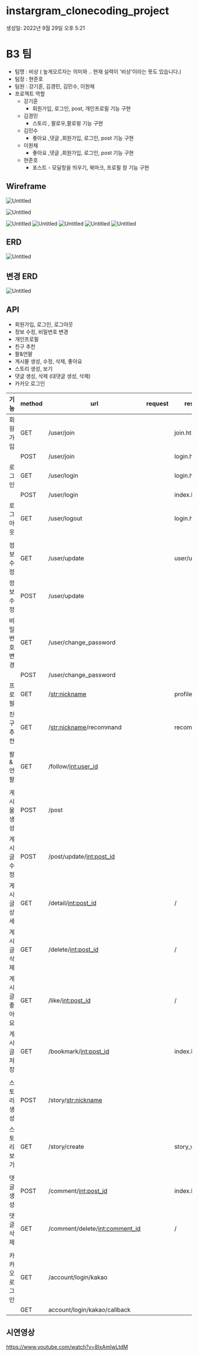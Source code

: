 # instargram_clonecoding_project

생성일: 2022년 9월 29일 오후 5:21

# **B3 팀**

- 팀명 : 비상 ( 높게오르자는 의미와 .. 현재 실력이 '비상'이라는 뜻도 있습니다.)
- 팀장 : 현준호
- 팀원 : 강기훈, 김경민, 김민수, 이원채
- 프로젝트 역할
    - 강기훈
        - 회원가입, 로그인, post, 개인프로필 기능 구현
    - 김경민
        - 스토리 , 팔로우,팔로윙 기능 구현
    - 김민수
        - 좋아요 ,댓글 ,회원가입, 로그인, post 기능 구현
    - 이원채
        - 좋아요 ,댓글 ,회원가입, 로그인, post 기능 구현
    - 현준호
        - 포스트 - 모달창을 띄우기, 북마크, 프로필 창 기능 구현
    

## Wireframe

![Untitled](c:/Users/Lucius/Downloads/Export-12e9096e-9b21-4a9d-a3f1-5dd1a52101b7/instargram_clonecoding_project%2011277d938d6145a2a278d17b24289545/Untitled.png)

![Untitled](c:/Users/Lucius/Downloads/Export-12e9096e-9b21-4a9d-a3f1-5dd1a52101b7/instargram_clonecoding_project%2011277d938d6145a2a278d17b24289545/Untitled%201.png)


![Untitled](c:/Users/Lucius/Downloads/Export-12e9096e-9b21-4a9d-a3f1-5dd1a52101b7/instargram_clonecoding_project%2011277d938d6145a2a278d17b24289545/Untitled%202.png%0D) 
![Untitled](c:/Users/Lucius/Downloads/Export-12e9096e-9b21-4a9d-a3f1-5dd1a52101b7/instargram_clonecoding_project%2011277d938d6145a2a278d17b24289545/Untitled%203.png%0D) 
![Untitled](c:/Users/Lucius/Downloads/Export-12e9096e-9b21-4a9d-a3f1-5dd1a52101b7/instargram_clonecoding_project%2011277d938d6145a2a278d17b24289545/Untitled%204.png%0D) 
![Untitled](c:/Users/Lucius/Downloads/Export-12e9096e-9b21-4a9d-a3f1-5dd1a52101b7/instargram_clonecoding_project%2011277d938d6145a2a278d17b24289545/Untitled%205.png%0D) 
![Untitled](c:/Users/Lucius/Downloads/Export-12e9096e-9b21-4a9d-a3f1-5dd1a52101b7/instargram_clonecoding_project%2011277d938d6145a2a278d17b24289545/Untitled%206.png%0D) 







## ERD
![Untitled](c:/Users/Lucius/Downloads/Export-12e9096e-9b21-4a9d-a3f1-5dd1a52101b7/instargram_clonecoding_project%2011277d938d6145a2a278d17b24289545/Untitled%207.png%0D) 


## 변경 ERD
![Untitled](c:/Users/Lucius/Downloads/Export-12e9096e-9b21-4a9d-a3f1-5dd1a52101b7/instargram_clonecoding_project%2011277d938d6145a2a278d17b24289545/Untitled%208.png) 

## API

- 회원가입, 로그인, 로그아웃
- 정보 수정, 비밀번호 변경
- 개인프로필
- 친구 추천
- 팔&언팔
- 게시물 생성, 수정, 삭제, 좋아요
- 스토리 생성, 보기
- 댓글 생성, 삭제 (대댓글 생성, 삭제)
- 카카오 로그인

| 기능 | method | url | request | response | 비고 |
| --- | --- | --- | --- | --- | --- |
| 회원가입 | GET | /user/join |  | join.html |  |
|  | POST | /user/join |  | login.html |  |
| 로그인 | GET | /user/login |  | login.html |  |
|  | POST | /user/login |  | index.html |  |
| 로그아웃 | GET | /user/logout |  | login.html |  |
|  |  |  |  |  |  |
| 정보수정 | GET | /user/update |  | user/update.html |  |
| 정보수정 | POST | /user/update |  |  |  |
| 비밀번호변경 | GET | /user/change_password |  |  |  |
|  | POST | /user/change_password |  |  |  |
| 프로필 | GET | /<str:nickname> |  | profile.html |  |
| 친구 추천 | GET | /<str:nickname>/recommand |  | recommand.html |  |
|  |  |  |  |  |  |
| 팔&언팔 | GET | /follow/<int:user_id> |  |  |  |
|  |  |  |  |  |  |
| 게시물생성 | POST | /post |  |  |  |
| 게시글수정 | POST | /post/update/<int:post_id> |  |  |  |
| 게시글 상세 | GET | /detail/<int:post_id> |  | / |  |
| 게시글 삭제 | GET | /delete/<int:post_id> |  | / |  |
| 게시글 좋아요 | GET | /like/<int:post_id> |  | / |  |
| 게시글 저장 | GET | /bookmark/<int:post_id> |  | index.html |  |
|  |  |  |  |  |  |
| 스토리 생성 | POST | /story/<str:nickname> |  |  |  |
| 스토리 보기 | GET | /story/create |  | story_view.html |  |
|  |  |  |  |  |  |
| 댓글생성 | POST | /comment/<int:post_id> |  | index.html |  |
| 댓글삭제 | GET | /comment/delete/<int:comment_id> |  | / |  |
|  |  |  |  |  |  |
| 카카오로그인 | GET | /account/login/kakao |  |  |  |
|  | GET | account/login/kakao/callback |  |  |  |

## 시연영상
https://www.youtube.com/watch?v=8IxAmlwLtdM